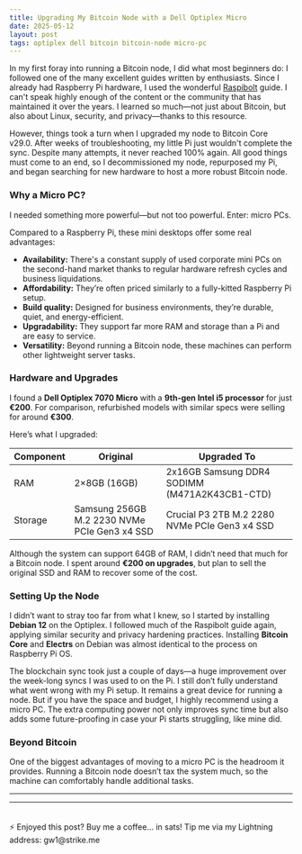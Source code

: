 ```yaml
---
title: Upgrading My Bitcoin Node with a Dell Optiplex Micro
date: 2025-05-12
layout: post
tags: optiplex dell bitcoin bitcoin-node micro-pc
---
```


In my first foray into running a Bitcoin node, I did what most beginners do: I followed one of the many excellent guides written by enthusiasts. Since I already had Raspberry Pi hardware, I used the wonderful [Raspibolt](https://raspibolt.org) guide. I can't speak highly enough of the content or the community that has maintained it over the years. I learned so much—not just about Bitcoin, but also about Linux, security, and privacy—thanks to this resource. <!--more-->

However, things took a turn when I upgraded my node to Bitcoin Core v29.0. After weeks of troubleshooting, my little Pi just wouldn't complete the sync. Despite many attempts, it never reached 100% again. All good things must come to an end, so I decommissioned my node, repurposed my Pi, and began searching for new hardware to host a more robust Bitcoin node.

### Why a Micro PC?

I needed something more powerful—but not too powerful. Enter: micro PCs.

Compared to a Raspberry Pi, these mini desktops offer some real advantages:

- **Availability:** There's a constant supply of used corporate mini PCs on the second-hand market thanks to regular hardware refresh cycles and business liquidations.
- **Affordability:** They’re often priced similarly to a fully-kitted Raspberry Pi setup.
- **Build quality:** Designed for business environments, they’re durable, quiet, and energy-efficient.
- **Upgradability:** They support far more RAM and storage than a Pi and are easy to service.
- **Versatility:** Beyond running a Bitcoin node, these machines can perform other lightweight server tasks.

### Hardware and Upgrades

I found a **Dell Optiplex 7070 Micro** with a **9th-gen Intel i5 processor** for just **€200**. For comparison, refurbished models with similar specs were selling for around **€300**.

Here’s what I upgraded:

| Component      | Original        | Upgraded To       |
|----------------|------------------|-------------------|
| RAM            | 2×8GB (16GB)     | 2x16GB Samsung DDR4 SODIMM (M471A2K43CB1-CTD)         |
| Storage        | Samsung 256GB M.2 2230 NVMe PCIe Gen3 x4 SSD        | Crucial P3 2TB M.2 2280 NVMe PCIe Gen3 x4 SSD         |

Although the system can support 64GB of RAM, I didn’t need that much for a Bitcoin node. I spent around **€200 on upgrades**, but plan to sell the original SSD and RAM to recover some of the cost.

### Setting Up the Node

I didn’t want to stray too far from what I knew, so I started by installing **Debian 12** on the Optiplex. I followed much of the Raspibolt guide again, applying similar security and privacy hardening practices. Installing **Bitcoin Core** and **Electrs** on Debian was almost identical to the process on Raspberry Pi OS.

The blockchain sync took just a couple of days—a huge improvement over the week-long syncs I was used to on the Pi. I still don’t fully understand what went wrong with my Pi setup. It remains a great device for running a node. But if you have the space and budget, I highly recommend using a micro PC. The extra computing power not only improves sync time but also adds some future-proofing in case your Pi starts struggling, like mine did.

### Beyond Bitcoin

One of the biggest advantages of moving to a micro PC is the headroom it provides. Running a Bitcoin node doesn’t tax the system much, so the machine can comfortably handle additional tasks.

---

<hr>
<p style="padding-top: 20px;">⚡️ Enjoyed this post? Buy me a coffee… in sats! Tip me via my Lightning address: gw1@strike.me</p>